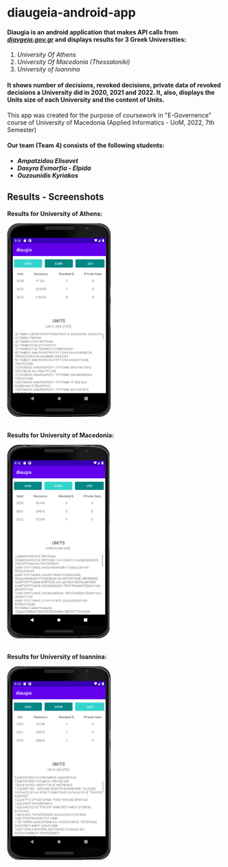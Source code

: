 # diaugeia-android-app

<h4>Diaugia is an android application that makes API calls from <a href="https://diavgeia.gov.gr/"><b><i>diavgeia.gov.gr</i></b></a> and displays results for 3 Greek Universities:</h4>
<ol>
  <li><i>University Of Athens</i></li>
  <li><i>University Of Macedonia (Thessaloniki)</i></li>
  <li><i>University of Ioannina</i></li>
</ol>

<h4>It shows number of decisions, revoked decisions, private data of revoked decisions a University did in 2020, 2021 and 2022. 
  It, also, displays the Units size of each University and the content of Units.</h4>
  
<p>This app was created for the purpose of coursework in "E-Governence" course of University of Macedonia (Applied Informatics - UoM, 2022, 7th Semester)</p>

<h4> Our team (Team 4) consists of the following students:</h4>
<ul>
  <li><b><i>Ampatzidou Elisavet</i></b></li>
  <li><b><i>Dasyra Evmorfia - Elpida </i></b></li>
  <li><b><i>Ouzounidis Kyriakos</i></b></li>
</ul>

<h2>Results - Screenshots </h2>
<div float="left">
  <b><p>Results for University of Athens:</p></b>
  <img src="screenshots/UOA.png" height="450"/><br><br>
  <b><p>Results for University of Macedonia:</p></b>
  <img src="screenshots/UOM.png" height="450"/><br><br>
  <b><p>Results for University of Ioannina:</p></b>
  <img src="screenshots/UOI.png" height="450" />
</div>
